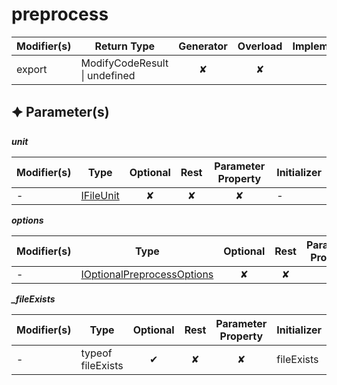 # preprocess

| Modifier(s)                            | Return Type                    | Generator                        | Overload                         | Implementation                        |
|----------------------------------------|--------------------------------|:--------------------------------:|:--------------------------------:|:-------------------------------------:|
| export | ModifyCodeResult &#124; undefined | ✘ | ✘  | ✔ |

## &#128966; Parameter(s)

_**unit**_

| Modifier(s)                              | Type                        | Optional                           | Rest                          | Parameter Property                          | Initializer                       |
|------------------------------------------|-----------------------------|:----------------------------------:|:-----------------------------:|:-------------------------------------------:|-----------------------------------|
| - | [IFileUnit](https://hamedfathi.gitbook.io/aurelia-2-doc-api/plugin-conventions/interface/options/ifileunit) | ✘  | ✘ | ✘ | - |

_**options**_

| Modifier(s)                              | Type                        | Optional                           | Rest                          | Parameter Property                          | Initializer                       |
|------------------------------------------|-----------------------------|:----------------------------------:|:-----------------------------:|:-------------------------------------------:|-----------------------------------|
| - | [IOptionalPreprocessOptions](https://hamedfathi.gitbook.io/aurelia-2-doc-api/plugin-conventions/interface/options/ioptionalpreprocessoptions) | ✘  | ✘ | ✘ | - |

_**_fileExists**_

| Modifier(s)                              | Type                        | Optional                           | Rest                          | Parameter Property                          | Initializer                       |
|------------------------------------------|-----------------------------|:----------------------------------:|:-----------------------------:|:-------------------------------------------:|-----------------------------------|
| - | typeof fileExists | ✔  | ✘ | ✘ | fileExists |